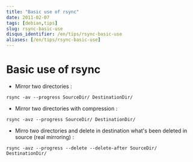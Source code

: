 ```yaml
---
title: "Basic use of rsync"
date: 2011-02-07
tags: [debian,tips]
slug: rsync-basic-use
disqus_identifier: /en/tips/rsync-basic-use
aliases: [/en/tips/rsync-basic-use]
---
```

# Basic use of rsync

*	Mirror two directories :

```
rsync -av --progress SourceDir/ DestinationDir/
```

*	Mirror two directories with compression :

```
rsync -avz --progress SourceDir/ DestinationDir/
```

*	Mirro two directories and delete in destination what's been deleted in source (real mirroring) :

```
rsync -avz --progress --delete --delete-after SourceDir/ DestinationDir/
```





